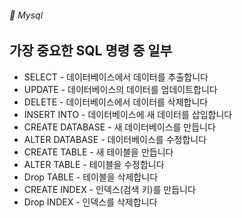 ###### :cactus:  Mysql

## 가장 중요한 SQL 명령 중 일부
- SELECT - 데이터베이스에서 데이터를 추출합니다   
- UPDATE - 데이터베이스의 데이터를 업데이트합니다   
- DELETE - 데이터베이스에서 데이터를 삭제합니다   
- INSERT INTO - 데이터베이스에 새 데이터를 삽입합니다    
- CREATE DATABASE  - 새 데이터베이스를 만듭니다   
- ALTER DATABASE - 데이터베이스를 수정합니다   
- CREATE TABLE - 새 테이블을 만듭니다   
- ALTER TABLE - 테이블을 수정합니다   
- Drop TABLE - 테이블을 삭제합니다     
- CREATE INDEX - 인덱스(검색 키)를 만듭니다    
- Drop INDEX - 인덱스를 삭제합니다     
